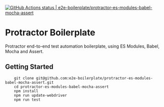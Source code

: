 [![GitHub Actions status | e2e-boilerplate/protractor-es-modules-babel-mocha-assert](https://github.com/e2e-boilerplate/protractor-es-modules-babel-mocha-assert/workflows/protractor-es-modules-babel-mocha-assert/badge.svg)](https://github.com/e2e-boilerplate/protractor-es-modules-babel-mocha-assert/actions?workflow=protractor-es-modules-babel-mocha-assert)

# Protractor Boilerplate

Protractor end-to-end test automation boilerplate, using ES Modules, Babel, Mocha and Assert.

## Getting Started

    	git clone git@github.com:e2e-boilerplate/protractor-es-modules-babel-mocha-assert.git
    	cd protractor-es-modules-babel-mocha-assert
    	npm install
    	npm run update-webdriver
    	npm run test
